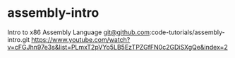 # assembly-intro
Intro to x86 Assembly Language
git@github.com:code-tutorials/assembly-intro.git
https://www.youtube.com/watch?v=cFGJhn97e3s&list=PLmxT2pVYo5LB5EzTPZGfFN0c2GDiSXgQe&index=2
